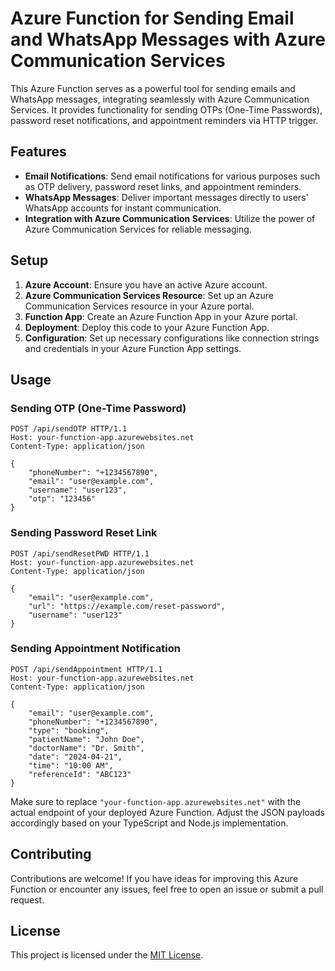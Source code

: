 # Azure Function for Sending Email and WhatsApp Messages with Azure Communication Services

This Azure Function serves as a powerful tool for sending emails and WhatsApp messages, integrating seamlessly with Azure Communication Services. It provides functionality for sending OTPs (One-Time Passwords), password reset notifications, and appointment reminders via HTTP trigger.

## Features

- **Email Notifications**: Send email notifications for various purposes such as OTP delivery, password reset links, and appointment reminders.
- **WhatsApp Messages**: Deliver important messages directly to users' WhatsApp accounts for instant communication.
- **Integration with Azure Communication Services**: Utilize the power of Azure Communication Services for reliable messaging.

## Setup

1. **Azure Account**: Ensure you have an active Azure account.
2. **Azure Communication Services Resource**: Set up an Azure Communication Services resource in your Azure portal.
3. **Function App**: Create an Azure Function App in your Azure portal.
4. **Deployment**: Deploy this code to your Azure Function App.
5. **Configuration**: Set up necessary configurations like connection strings and credentials in your Azure Function App settings.

## Usage

### Sending OTP (One-Time Password)

```http
POST /api/sendOTP HTTP/1.1
Host: your-function-app.azurewebsites.net
Content-Type: application/json

{
    "phoneNumber": "+1234567890",
    "email": "user@example.com",
    "username": "user123",
    "otp": "123456"
}
```

### Sending Password Reset Link

```http
POST /api/sendResetPWD HTTP/1.1
Host: your-function-app.azurewebsites.net
Content-Type: application/json

{
    "email": "user@example.com",
    "url": "https://example.com/reset-password",
    "username": "user123"
}
```

### Sending Appointment Notification

```http
POST /api/sendAppointment HTTP/1.1
Host: your-function-app.azurewebsites.net
Content-Type: application/json

{
    "email": "user@example.com",
    "phoneNumber": "+1234567890",
    "type": "booking",
    "patientName": "John Doe",
    "doctorName": "Dr. Smith",
    "date": "2024-04-21",
    "time": "10:00 AM",
    "referenceId": "ABC123"
}
```

Make sure to replace `"your-function-app.azurewebsites.net"` with the actual endpoint of your deployed Azure Function. Adjust the JSON payloads accordingly based on your TypeScript and Node.js implementation.

## Contributing

Contributions are welcome! If you have ideas for improving this Azure Function or encounter any issues, feel free to open an issue or submit a pull request.

## License

This project is licensed under the [MIT License](LICENSE).
